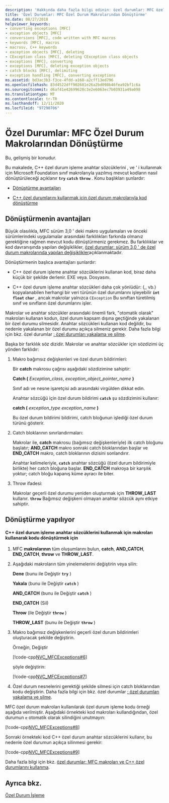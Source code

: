 ```yaml
---
description: 'Hakkında daha fazla bilgi edinin: özel durumlar: MFC özel durum makrolarından dönüştürme'
title: 'Özel Durumlar: MFC Özel Durum Makrolarından Dönüştürme'
ms.date: 08/27/2018
helpviewer_keywords:
- converting exceptions [MFC]
- exception objects [MFC]
- conversions [MFC], code written with MFC macros
- keywords [MFC], macros
- macrosv, C++ keywords
- exception objects [MFC], deleting
- CException class [MFC], deleting CException class objects
- exceptions [MFC], converting
- exceptions [MFC], deleting exception objects
- catch blocks [MFC], delimiting
- exception handling [MFC], converting exceptions
ms.assetid: bd3ac3b3-f3ce-4fdd-a168-a2cff13ed796
ms.openlocfilehash: 83d4522dff902681e26a2bd098b46fea92bf1c6a
ms.sourcegitcommit: d6af41e42699628c3e2e6063ec7b03931a49a098
ms.translationtype: MT
ms.contentlocale: tr-TR
ms.lasthandoff: 12/11/2020
ms.locfileid: "97290706"
---
```

# <a name="exceptions-converting-from-mfc-exception-macros"></a>Özel Durumlar: MFC Özel Durum Makrolarından Dönüştürme

Bu, gelişmiş bir konudur.

Bu makalede, C++ özel durum işleme anahtar sözcüklerini  , ve ' i kullanmak için Microsoft Foundation sınıf makrolarıyla yazılmış mevcut kodların nasıl dönüştürüleceği açıklanır **`try`** **`catch`** **`throw`** . Konu başlıkları şunlardır:

- [Dönüştürme avantajları](#_core_advantages_of_converting)

- [C++ özel durumlarını kullanmak için özel durum makrolarıyla kod dönüştürme](#_core_doing_the_conversion)

## <a name="advantages-of-converting"></a><a name="_core_advantages_of_converting"></a> Dönüştürmenin avantajları

Büyük olasılıkla, MFC sürüm 3,0 ' deki makro uygulamaları ve önceki sürümlerindeki uygulamalar arasındaki farklılıkları farkında olmanız gerektiğine rağmen mevcut kodu dönüştürmeniz gerekmez. Bu farklılıklar ve kod davranışında yapılan değişiklikler, [özel durumlar: sürüm 3,0 ' de özel durum makrolarında yapılan değişiklikler](exceptions-changes-to-exception-macros-in-version-3-0.md)açıklanmaktadır.

Dönüştürmenin başlıca avantajları şunlardır:

- C++ özel durum işleme anahtar sözcüklerini kullanan kod, biraz daha küçük bir şekilde derlenir. EXE veya. Dosyasını.

- C++ özel durum işleme anahtar sözcükleri daha çok yönlüdür: (,, vb.) kopyalanabilen herhangi bir veri türünün özel durumlarını işleyebilir **`int`** **`float`** **`char`** , ancak makrolar yalnızca `CException` Bu sınıftan türetilmiş sınıf ve sınıfların özel durumlarını işler.

Makrolar ve anahtar sözcükler arasındaki önemli fark, "otomatik olarak" makroları kullanan kodun, özel durum kapsam dışına geçtiğinde yakalanan bir özel durumu silmesidir. Anahtar sözcükleri kullanan kod değildir, bu nedenle yakalanan bir özel durumu açıkça silmeniz gerekir. Daha fazla bilgi için bkz. özel durumlar [: özel durumları yakalama ve silme](exceptions-catching-and-deleting-exceptions.md).

Başka bir farklılık söz dizidir. Makrolar ve anahtar sözcükler için sözdizimi üç yönden farklıdır:

1. Makro bağımsız değişkenleri ve özel durum bildirimleri:

   Bir **catch** makrosu çağrısı aşağıdaki sözdizimine sahiptir:

   **Catch (** *Exception_class*, *exception_object_pointer_name* **)**

   Sınıf adı ve nesne işaretçisi adı arasındaki virgülden dikkat edin.

   Anahtar sözcüğü için özel durum bildirimi **`catch`** şu sözdizimini kullanır:

   **catch (** *exception_type* *exception_name* **)**

   Bu özel durum bildirimi bildirimi, catch bloğunun işlediği özel durum türünü gösterir.

2. Catch bloklarının sınırlandırmaları:

   Makrolar ile, **catch** makrosu (bağımsız değişkenleriyle) ilk catch bloğunu başlatır; **AND_CATCH** makro sonraki catch bloklarından başlar ve **END_CATCH** makro, catch bloklarının dizisini sonlandırır.

   Anahtar kelimeleriyle, **`catch`** anahtar sözcüğü (özel durum bildirimiyle birlikte) her catch bloğuna başlar. **END_CATCH** makroya bir karşılık yoktur; catch bloğu kapanış küme ayracı ile biter.

3. Throw ifadesi:

   Makrolar geçerli özel durumu yeniden oluşturmak için **THROW_LAST** kullanır. **`throw`** Bağımsız değişkeni olmayan anahtar sözcük aynı etkiye sahiptir.

## <a name="doing-the-conversion"></a><a name="_core_doing_the_conversion"></a> Dönüştürme yapılıyor

#### <a name="to-convert-code-using-macros-to-use-the-c-exception-handling-keywords"></a>C++ özel durum işleme anahtar sözcüklerini kullanmak için makroları kullanarak kodu dönüştürmek için

1. MFC **makrolarının** tüm oluşumlarını bulun, **catch**, **AND_CATCH**, **END_CATCH**, **throw** ve **THROW_LAST**.

2. Aşağıdaki makroların tüm yinelemelerini değiştirin veya silin:

   **Dene** (bunu ile Değiştir **`try`** )

   **Yakala** (bunu ile Değiştir **`catch`** )

   **AND_CATCH** (bunu ile Değiştir **`catch`** )

   **END_CATCH** (Sil)

   **Throw** (ile Değiştir **`throw`** )

   **THROW_LAST** (bunu ile Değiştir **`throw`** )

3. Makro bağımsız değişkenlerini geçerli özel durum bildirimleri oluşturacak şekilde değiştirin.

   Örneğin, Değiştir

   [!code-cpp[NVC_MFCExceptions#6](codesnippet/cpp/exceptions-converting-from-mfc-exception-macros_1.cpp)]

   şöyle değiştirin:

   [!code-cpp[NVC_MFCExceptions#7](codesnippet/cpp/exceptions-converting-from-mfc-exception-macros_2.cpp)]

4. Özel durum nesnelerini gerektiği şekilde silmesi için catch bloklarından kodu değiştirin. Daha fazla bilgi için bkz. özel durumlar [: özel durumları yakalama ve silme](exceptions-catching-and-deleting-exceptions.md).

MFC özel durum makroları kullanılarak özel durum işleme kodu örneği aşağıda verilmiştir. Aşağıdaki örnekteki kod makroları kullandığından, özel durumun `e` otomatik olarak silindiğini unutmayın:

[!code-cpp[NVC_MFCExceptions#8](codesnippet/cpp/exceptions-converting-from-mfc-exception-macros_3.cpp)]

Sonraki örnekteki kod C++ özel durum anahtar sözcüklerini kullanır, bu nedenle özel durumun açıkça silinmesi gerekir:

[!code-cpp[NVC_MFCExceptions#9](codesnippet/cpp/exceptions-converting-from-mfc-exception-macros_4.cpp)]

Daha fazla bilgi için bkz. [özel durumlar: MFC makroları ve C++ özel durumlarını kullanma](exceptions-using-mfc-macros-and-cpp-exceptions.md).

## <a name="see-also"></a>Ayrıca bkz.

[Özel Durum İşleme](exception-handling-in-mfc.md)<br/>
